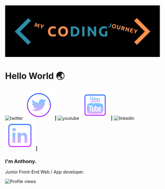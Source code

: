 ![banner]

# Hello World :earth_asia:

![twitter] ![twit] **|**
![youtube] ![tube] **|**
![linkedin] ![linked] **|**
### I'm Anthony.

Junior Front-End Web / App developer.

[twitter]: https://www.twitter.com/mycodingjourne3
[twit]: https://github.com/MrAjMann/MrAjMann/blob/master/img/twitter.png
[linkedin]: https://www.linkedin.com/in/anthonyjmann87/
[linked]: https://github.com/MrAjMann/MrAjMann/blob/master/img/linkedin.png
[youtube]: https://www.youtube.com/channel/UCovfFTizfG9SdN4zCptsPzA?view_as=subscriber
[tube]: https://github.com/MrAjMann/MrAjMann/blob/master/img/youtube.png
[banner]: https://raw.githubusercontent.com/MrAjMann/MrAjMann/master/img/MyCodingJourney.jpeg


![Profile views](https://gpvc.arturio.dev/MrAjMann)
<!--
**MrAjMann/MrAjMann** is a ✨ _special_ ✨ repository because its `README.md` (this file) appears on your GitHub profile.

Here are some ideas to get you started:

- 🔭 I’m currently working on ...
- 🌱 I’m currently learning ...
- 👯 I’m looking to collaborate on ...
- 🤔 I’m looking for help with ...
- 💬 Ask me about ...
- 📫 How to reach me: ...
- 😄 Pronouns: ...
- ⚡ Fun fact: ...
-->
